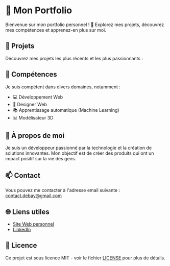 # 🚀 Mon Portfolio

Bienvenue sur mon portfolio personnel ! 🌟 Explorez mes projets, découvrez mes compétences et apprenez-en plus sur moi.

## 📂 Projets

Découvrez mes projets les plus récents et les plus passionnants :

## 🧰 Compétences

Je suis compétent dans divers domaines, notamment :

- 💻 Développement Web
- 📱 Designer Web
- 📚 Apprentissage automatique (Machine Learning)
-  📊 Modélisateur 3D

## 📝 À propos de moi

Je suis un développeur passionné par la technologie et la création de solutions innovantes. Mon objectif est de créer des produits qui ont un impact positif sur la vie des gens.

## 📫 Contact

Vous pouvez me contacter à l'adresse email suivante : [contact.debay@gmail.com](mailto:contact.debay@gmail.com)

## 🌐 Liens utiles

- [Site Web personnel](https://portfolio-debay.ovh)
- [LinkedIn](www.linkedin.com/in/teo-debay)

## 📄 Licence

Ce projet est sous licence MIT - voir le fichier [LICENSE](LICENSE) pour plus de détails.
